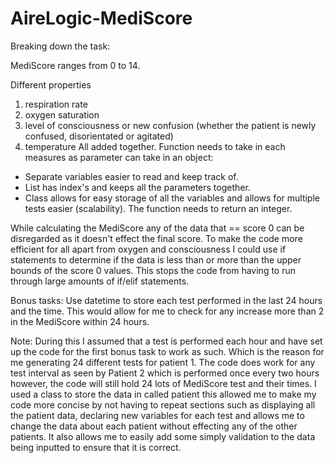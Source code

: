# AireLogic-MediScore
Breaking down the task:

MediScore ranges from 0 to 14.

Different properties
1. respiration rate
2. oxygen saturation
3. level of consciousness or new confusion (whether the patient is newly confused, disorientated or agitated)
4. temperature
All added together.
Function needs to take in each measures as parameter can take in an object:
- Separate variables easier to read and keep track of.
- List has index's and keeps all the parameters together.
- Class allows for easy storage of all the variables and allows for multiple tests easier (scalability).
The function needs to return an integer.

While calculating the MediScore any of the data that == score 0 can be disregarded as it doesn't effect the final score.
To make the code more efficient for all apart from oxygen and consciousness I could use if statements to determine if the data
is less than or more than the upper bounds of the score 0 values. This stops the code from having to run through large amounts
of if/elif statements.

Bonus tasks:
Use datetime to store each test performed in the last 24 hours and the time. This would allow for me to check for any increase
more than 2 in the MediScore within 24 hours.

Note:
During this I assumed that a test is performed each hour and have set up the code for the first bonus task to work as such.
Which is the reason for me generating 24 different tests for patient 1. The code does work for any test interval as seen by Patient 2
which is performed once every two hours however, the code will still hold 24 lots of MediScore test and their times.
I used a class to store the data in called patient this allowed me to make my code more concise by not having to repeat sections
such as displaying all the patient data, declaring new variables for each test and allows me to change the data about each patient
without effecting any of the other patients. It also allows me to easily add some simply validation to the data being inputted to ensure
that it is correct.
